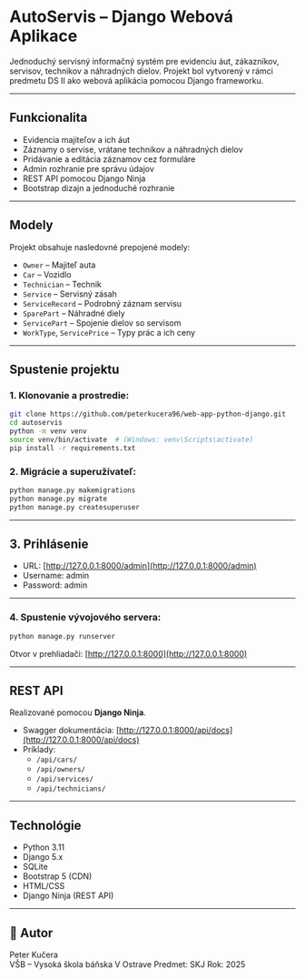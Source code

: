 # AutoServis – Django Webová Aplikace

Jednoduchý servisný informačný systém pre evidenciu áut, zákazníkov, servisov, technikov a náhradných dielov. Projekt bol vytvorený v rámci predmetu DS II ako webová aplikácia pomocou Django frameworku.

---

## Funkcionalita

- Evidencia majiteľov a ich áut
- Záznamy o servise, vrátane technikov a náhradných dielov
- Pridávanie a editácia záznamov cez formuláre
- Admin rozhranie pre správu údajov
- REST API pomocou Django Ninja
- Bootstrap dizajn a jednoduché rozhranie

---

## Modely

Projekt obsahuje nasledovné prepojené modely:

- `Owner` – Majiteľ auta
- `Car` – Vozidlo
- `Technician` – Technik
- `Service` – Servisný zásah
- `ServiceRecord` – Podrobný záznam servisu
- `SparePart` – Náhradné diely
- `ServicePart` – Spojenie dielov so servisom
- `WorkType`, `ServicePrice` – Typy prác a ich ceny

---

## Spustenie projektu

### 1. Klonovanie a prostredie:

```bash
git clone https://github.com/peterkucera96/web-app-python-django.git
cd autoservis
python -m venv venv
source venv/bin/activate  # (Windows: venv\Scripts\activate)
pip install -r requirements.txt
```

### 2. Migrácie a superužívateľ:

```bash
python manage.py makemigrations
python manage.py migrate
python manage.py createsuperuser
```

---

## 3. Prihlásenie

- URL: [http://127.0.0.1:8000/admin](http://127.0.0.1:8000/admin)
- Username: admin
- Password: admin

---

### 4. Spustenie vývojového servera:

```bash
python manage.py runserver
```

Otvor v prehliadači: [http://127.0.0.1:8000](http://127.0.0.1:8000)

---

## REST API

Realizované pomocou **Django Ninja**.

- Swagger dokumentácia: [http://127.0.0.1:8000/api/docs](http://127.0.0.1:8000/api/docs)
- Príklady:
  - `/api/cars/`
  - `/api/owners/`
  - `/api/services/`
  - `/api/technicians/`

---

## Technológie

- Python 3.11
- Django 5.x
- SQLite
- Bootstrap 5 (CDN)
- HTML/CSS
- Django Ninja (REST API)

---

## 👤 Autor

Peter Kučera  
VŠB – Vysoká škola báňska V Ostrave
Predmet: SKJ 
Rok: 2025